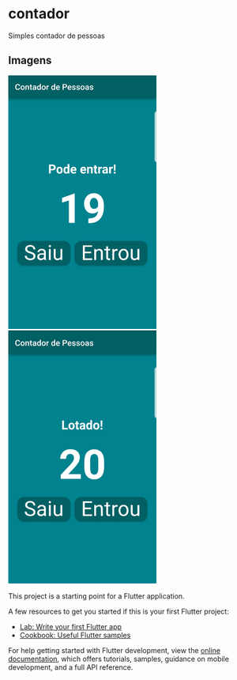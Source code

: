 # contador

Simples contador de pessoas

## Imagens

<img src="assets/img/19.jpeg" alt="Descrição da imagem" width="300">
<img src="assets/img/20.jpeg" alt="Descrição da imagem" width="300">

This project is a starting point for a Flutter application.

A few resources to get you started if this is your first Flutter project:

- [Lab: Write your first Flutter app](https://docs.flutter.dev/get-started/codelab)
- [Cookbook: Useful Flutter samples](https://docs.flutter.dev/cookbook)

For help getting started with Flutter development, view the
[online documentation](https://docs.flutter.dev/), which offers tutorials,
samples, guidance on mobile development, and a full API reference.
